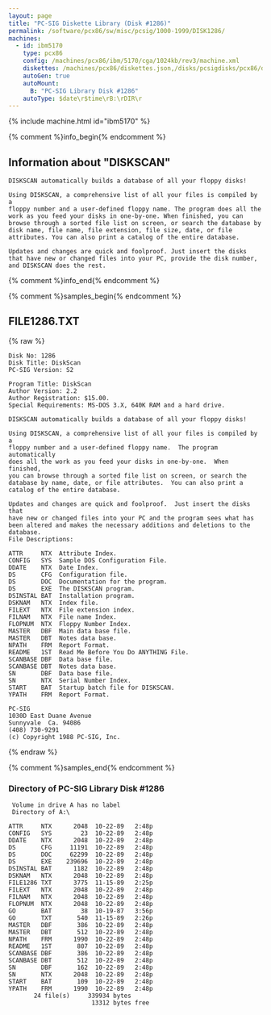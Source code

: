 ```yaml
---
layout: page
title: "PC-SIG Diskette Library (Disk #1286)"
permalink: /software/pcx86/sw/misc/pcsig/1000-1999/DISK1286/
machines:
  - id: ibm5170
    type: pcx86
    config: /machines/pcx86/ibm/5170/cga/1024kb/rev3/machine.xml
    diskettes: /machines/pcx86/diskettes.json,/disks/pcsigdisks/pcx86/diskettes.json
    autoGen: true
    autoMount:
      B: "PC-SIG Library Disk #1286"
    autoType: $date\r$time\rB:\rDIR\r
---
```


{% include machine.html id="ibm5170" %}

{% comment %}info_begin{% endcomment %}

## Information about "DISKSCAN"

    DISKSCAN automatically builds a database of all your floppy disks!
    
    Using DISKSCAN, a comprehensive list of all your files is compiled by a
    floppy number and a user-defined floppy name. The program does all the
    work as you feed your disks in one-by-one. When finished, you can
    browse through a sorted file list on screen, or search the database by
    disk name, file name, file extension, file size, date, or file
    attributes. You can also print a catalog of the entire database.
    
    Updates and changes are quick and foolproof. Just insert the disks
    that have new or changed files into your PC, provide the disk number,
    and DISKSCAN does the rest.
{% comment %}info_end{% endcomment %}

{% comment %}samples_begin{% endcomment %}

## FILE1286.TXT

{% raw %}
```
Disk No: 1286                                                           
Disk Title: DiskScan                                                    
PC-SIG Version: S2                                                      
                                                                        
Program Title: DiskScan                                                 
Author Version: 2.2                                                     
Author Registration: $15.00.                                            
Special Requirements: MS-DOS 3.X, 640K RAM and a hard drive.            
                                                                        
DISKSCAN automatically builds a database of all your floppy disks!      
                                                                        
Using DISKSCAN, a comprehensive list of all your files is compiled by a 
floppy number and a user-defined floppy name.  The program automatically
does all the work as you feed your disks in one-by-one.  When finished, 
you can browse through a sorted file list on screen, or search the      
database by name, date, or file attributes.  You can also print a       
catalog of the entire database.                                         
                                                                        
Updates and changes are quick and foolproof.  Just insert the disks that
have new or changed files into your PC and the program sees what has    
been altered and makes the necessary additions and deletions to the     
database.                                                               
File Descriptions:                                                      
                                                                        
ATTR     NTX  Attribute Index.                                          
CONFIG   SYS  Sample DOS Configuration File.                            
DDATE    NTX  Date Index.                                               
DS       CFG  Configuration file.                                       
DS       DOC  Documentation for the program.                            
DS       EXE  The DISKSCAN program.                                     
DSINSTAL BAT  Installation program.                                     
DSKNAM   NTX  Index file.                                               
FILEXT   NTX  File extension index.                                     
FILNAM   NTX  File name Index.                                          
FLOPNUM  NTX  Floppy Number Index.                                      
MASTER   DBF  Main data base file.                                      
MASTER   DBT  Notes data base.                                          
NPATH    FRM  Report Format.                                            
README   1ST  Read Me Before You Do ANYTHING File.                      
SCANBASE DBF  Data base file.                                           
SCANBASE DBT  Notes data base.                                          
SN       DBF  Data base file.                                           
SN       NTX  Serial Number Index.                                      
START    BAT  Startup batch file for DISKSCAN.                          
YPATH    FRM  Report Format.                                            
                                                                        
PC-SIG                                                                  
1030D East Duane Avenue                                                 
Sunnyvale  Ca. 94086                                                    
(408) 730-9291                                                          
(c) Copyright 1988 PC-SIG, Inc.                                         
```
{% endraw %}

{% comment %}samples_end{% endcomment %}

### Directory of PC-SIG Library Disk #1286

     Volume in drive A has no label
     Directory of A:\

    ATTR     NTX      2048  10-22-89   2:48p
    CONFIG   SYS        23  10-22-89   2:48p
    DDATE    NTX      2048  10-22-89   2:48p
    DS       CFG     11191  10-22-89   2:48p
    DS       DOC     62299  10-22-89   2:48p
    DS       EXE    239696  10-22-89   2:48p
    DSINSTAL BAT      1182  10-22-89   2:48p
    DSKNAM   NTX      2048  10-22-89   2:48p
    FILE1286 TXT      3775  11-15-89   2:25p
    FILEXT   NTX      2048  10-22-89   2:48p
    FILNAM   NTX      2048  10-22-89   2:48p
    FLOPNUM  NTX      2048  10-22-89   2:48p
    GO       BAT        38  10-19-87   3:56p
    GO       TXT       540  11-15-89   2:26p
    MASTER   DBF       386  10-22-89   2:48p
    MASTER   DBT       512  10-22-89   2:48p
    NPATH    FRM      1990  10-22-89   2:48p
    README   1ST       807  10-22-89   2:48p
    SCANBASE DBF       386  10-22-89   2:48p
    SCANBASE DBT       512  10-22-89   2:48p
    SN       DBF       162  10-22-89   2:48p
    SN       NTX      2048  10-22-89   2:48p
    START    BAT       109  10-22-89   2:48p
    YPATH    FRM      1990  10-22-89   2:48p
           24 file(s)     339934 bytes
                           13312 bytes free
